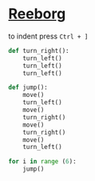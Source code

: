 # [Reeborg](https://reeborg.ca/reeborg.html?lang=en&mode=python&menu=worlds%2Fmenus%2Freeborg_intro_en.json&name=Hurdle%201&url=worlds%2Ftutorial_en%2Fhurdle1.json)
to indent press `Ctrl + ]`

```py
def turn_right():
    turn_left()
    turn_left()
    turn_left()

def jump():
    move()
    turn_left()
    move()
    turn_right() 
    move()
    turn_right()
    move()
    turn_left()

for i in range (6):
    jump()
```